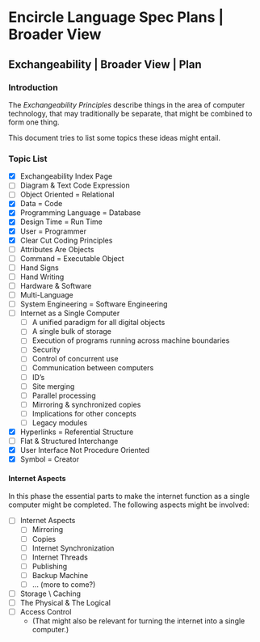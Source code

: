 Encircle Language Spec Plans | Broader View
===========================================

Exchangeability | Broader View | Plan
-------------------------------------

### Introduction

The *Exchangeability Principles* describe things in the area of computer technology, that may traditionally be separate, that might be combined to form one thing.

This document tries to list some topics these ideas might entail.

### Topic List

- [x] Exchangeability Index Page
- [ ] Diagram & Text Code Expression
- [ ] Object Oriented = Relational
- [x] Data = Code
- [x] Programming Language = Database
- [x] Design Time = Run Time
- [x] User = Programmer
- [x] Clear Cut Coding Principles
- [ ] Attributes Are Objects
- [ ] Command = Executable Object
- [ ] Hand Signs
- [ ] Hand Writing
- [ ] Hardware & Software
- [ ] Multi-Language
- [ ] System Engineering = Software Engineering
- [ ] Internet as a Single Computer  
    - [ ] A unified paradigm for all digital objects
    - [ ] A single bulk of storage
    - [ ] Execution of programs running across machine boundaries
    - [ ] Security
    - [ ] Control of concurrent use
    - [ ] Communication between computers
    - [ ] ID’s
    - [ ] Site merging
    - [ ] Parallel processing
    - [ ] Mirroring & synchronized copies
    - [ ] Implications for other concepts
    - [ ] Legacy modules
- [x] Hyperlinks = Referential Structure
- [ ] Flat & Structured Interchange
- [x] User Interface Not Procedure Oriented
- [x] Symbol = Creator

#### Internet Aspects

In this phase the essential parts to make the internet function as a single computer might be completed. The following aspects might be involved:

- [ ] Internet Aspects
    - [ ] Mirroring
    - [ ] Copies
    - [ ] Internet Synchronization
    - [ ] Internet Threads
    - [ ] Publishing
    - [ ] Backup Machine
    - [ ] ... (more to come?)
- [ ] Storage \ Caching
- [ ] The Physical & The Logical
- [ ] Access Control  
    - (That might also be relevant for turning the internet into a single computer.)
